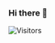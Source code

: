 ### Hi there 👋
![Visitors](https://api.visitorbadge.io/api/visitors?path=Ankit6098&label=VISITORS&labelColor=%23d9e3f0&countColor=%2337d67a&style=plastic&labelStyle=upper)

<!--
**Ankit6098/Ankit6098** is a ✨ _special_ ✨ repository because its `README.md` (this file) appears on your GitHub profile.



Here are some ideas to get you started:

- 🔭 I’m currently working on ...
- 🌱 I’m currently learning ...
- 👯 I’m looking to collaborate on ...
- 🤔 I’m looking for help with ...
- 💬 Ask me about ...
- 📫 How to reach me: ...
- 😄 Pronouns: ...
- ⚡ Fun fact: ...
-->
